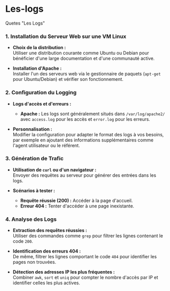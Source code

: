 # Les-logs
Quetes "Les Logs" 

### 1. Installation du Serveur Web sur une VM Linux

- **Choix de la distribution :**  
  Utiliser une distribution courante comme Ubuntu ou Debian pour bénéficier d'une large documentation et d'une communauté active.

- **Installation d'Apache :**  
  Installer l'un des serveurs web via le gestionnaire de paquets (`apt-get` pour Ubuntu/Debian) et vérifier son fonctionnement.

### 2. Configuration du Logging

- **Logs d'accès et d'erreurs :**  
  - **Apache :** Les logs sont généralement situés dans `/var/log/apache2/` avec `access.log` pour les accès et `error.log` pour les erreurs.

  
- **Personnalisation :**  
  Modifier la configuration pour adapter le format des logs à vos besoins, par exemple en ajoutant des informations supplémentaires comme l'agent utilisateur ou le référent.

### 3. Génération de Trafic

- **Utilisation de `curl` ou d'un navigateur :**  
  Envoyer des requêtes au serveur pour générer des entrées dans les logs.
  
- **Scénarios à tester :**
  - **Requête réussie (200) :** Accéder à la page d'accueil.
  - **Erreur 404 :** Tenter d'accéder à une page inexistante.

### 4. Analyse des Logs

- **Extraction des requêtes réussies :**  
  Utiliser des commandes comme `grep` pour filtrer les lignes contenant le code `200`.

- **Identification des erreurs 404 :**  
  De même, filtrer les lignes comportant le code `404` pour identifier les pages non trouvées.

- **Détection des adresses IP les plus fréquentes :**  
  Combiner `awk`, `sort` et `uniq` pour compter le nombre d'accès par IP et identifier celles les plus actives.
